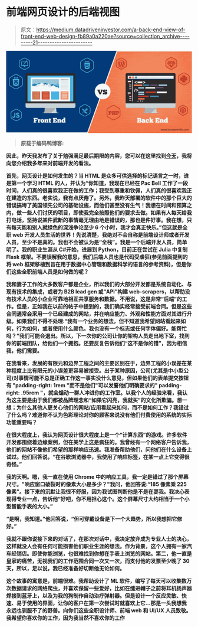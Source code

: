 # 前端网页设计的后端视图

> 原文：<https://medium.datadriveninvestor.com/a-back-end-view-of-front-end-web-design-fb89a0a220ae?source=collection_archive---------21----------------------->

![](img/c4f838837d99c081aad64e42a0c30ace.png)

> **原载于编码鸭博客:**[](https://www.ccstechme.com/coding-duck-blog)

**因此，昨天我发布了关于勉强满足最后期限的内容，您可以在这里找到[今天](https://dev.to/kaelscion/beating-the-clock-h0a)，我将向您介绍我多年来对前端开发的看法。**

**首先，网页设计是如何发生的？当 HTML 是众多可供选择的标记语言之一时，谁是第一个学习 HTML 的人，并认为“你知道，我现在已经在 Pac Bell 工作了一段时间，人们真的很喜欢我正在做的工作；我受到尊重和钦佩，人们真的很喜欢我正在建造的东西。老实说，我有点厌倦了。另外，我昨天部署的软件中的那个巨大的错误搞垮了美国领先公司的基础设施，而他们甚至没有生气！我想在时间和预算之内，做一些人们讨厌的项目，即使我完全按照他们的要求去做。如果有人每天给我打电话，坚持说某件武断的事情毫无理由地是错误的，那也是件好事。我在想，只有每天能和别人就绿色的深浅争论至少 6 个小时，我才会真正快乐。”但这就是全职 web 开发人员生活的世界！先说清楚，我绝对不会自称是前端设计师或者开发人员，至少不是真的。我也不会被认为是“全栈”。我是一个后端开发人员，简单明了。我的职业生涯从 C#开始，进展到 Python，目前正在尝试在 Julia 中复制 Flask 框架。不要误解我的意思，我们后端人员也是代码受虐狂(参见前面提到的将 web 框架移植到旨在用于数据中心管理和数据科学的语言的参考资料)，但是你们这些全职前端人员是如何做的呢？**

**我和妻子工作的大多数客户都是企业，所以我们的大部分开发都是系统自动化、与现有技术的集成，或者为 B2B lead gen 或“API”构建 web-scrapers，以帮助没有技术人员的小企业可靠地相互共享服务和数据。不用说，这是非常“后端”的工作。但是，正如我在以前的帖子中提到的，我们确实经常接受前端合同。但是这些合同通常会采用一个已经建成的网站，并在响应能力、外观和性能方面对其进行升级。如果我们不得不处理:“我有一个业务的想法，但不知道我希望网站看起来如何，行为如何，或者使用什么颜色。我也没有一个标志或任何字体偏好。能帮忙吗？”我们可能会退出。所以，下一次你的公司让你的架构人员走出地下室，找到你的前端团队，给他们一个拥抱。还要反复告诉他们“这不是你的错”，因为相信我，他们需要。**

**在我看来，发展的有限元和边界工程之间的主要区别在于，边界工程的小误差在某种程度上比有限元的小误差更容易被接受。出于某种原因，公司(尤其是中小型公司)对事情可能不总是正确工作这一事实没什么意见，但如果他们的表单提交按钮有
"padding-right: 1rem "而不是他们"可以发誓他们明确要求的" padding-right: .95rem "，就会煽动一群人冲进你的工作室。以我个人的经验来看，我认为这主要是由于我们都被品牌理念和“如果它闪亮，我就买”的文化所欺骗。想一想；为什么其他人更关心他们的网站/应用看起来如何，而不是如何工作？我错过了什么吗？难道你不认为色彩理论对你的顾客来说没有他们付费使用的系统的实际功能重要吗？**

**在很大程度上，我认为网页设计很大程度上是一个“计算东西”的游戏。许多软件开发都围绕着边缘案例，但在美学上这是疯狂的。我曾经有一个网络客户告诉我，他们的网站不像他们希望的那样响应迅速。我准备帮助他们，问他们在什么设备上试过。他们回答说，“在谷歌浏览器中，我使用了响应标签，在某一点上它变得很奇怪。”**

**我的天啊。嗯，我一直在使用 Chrome 中的响应工具，我一定是错过了那个屏幕尺寸。"响应窗口破裂时的像素大小是多少？"我问，他回答说:“185 像素乘 225 像素”。接下来的沉默让我很不舒服，因为我试图判断他是不是在耍我。我决心表现得专业一点，告诉他“好吧，你不用担心这个。这个屏幕尺寸大约相当于一个小型智能手表的大小。”**

**“是啊，我知道。”他回答说，“但可穿戴设备是下一个大趋势，所以我想把它修好。”**

**我就不跟你说接下来的对话了，在那次对话中，我决定放弃成为专业人士的决心，这样就没人会有任何可能损害他们职业生涯的想法。作为背景，这个人拥有一家汽车经销店。即使你能浏览，也很难找到你想在手表上浏览的网站。第二，他一直是皇家的痛苦，无视我们的工作范围合同一次又一次，而支付他的发票至少晚了 30 天，所以，足以说，我已经准备好切断他无论如何。**

**这个故事的寓意是，前端很难。我帮助设计了 ML 软件，编写了每天可以收集数万次数据请求的网络爬虫，并喜欢保留一些爱好，比如在缝进帽子之前将耳机扬声器焊接到蓝牙上，以及为我的狗制作自动治疗弹射器。但是设计一个反应灵敏、快速、易于使用的界面，让你的客户在第一次尝试时就喜欢上它...那是一头我想我永远也驯服不了的野兽。向你们这些全职设计师、前端 web 和 UI/UX 人员致敬。我希望你喜欢你的工作，因为我当然不喜欢你的工作**